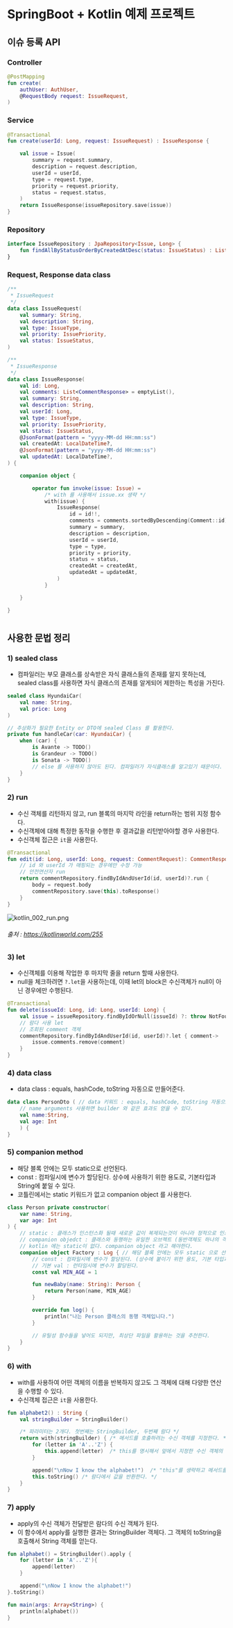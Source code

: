 # SpringBoot + Kotlin 예제 프로젝트

## 이슈 등록 API

### Controller
```kotlin
@PostMapping
fun create(
    authUser: AuthUser,
    @RequestBody request: IssueRequest,
) 
```

### Service
```kotlin
@Transactional
fun create(userId: Long, request: IssueRequest) : IssueResponse {

    val issue = Issue(
        summary = request.summary,
        description = request.description,
        userId = userId,
        type = request.type,
        priority = request.priority,
        status = request.status,
    )
    return IssueResponse(issueRepository.save(issue))
}
```

### Repository
```kotlin
interface IssueRepository : JpaRepository<Issue, Long> {
    fun findAllByStatusOrderByCreatedAtDesc(status: IssueStatus) : List<Issue>?
}
```

### Request, Response data class
```kotlin
/**
 * IssueRequest
 */
data class IssueRequest(
    val summary: String,
    val description: String,
    val type: IssueType,
    val priority: IssuePriority,
    val status: IssueStatus,
)

/**
 * IssueResponse
 */
data class IssueResponse(
    val id: Long,
    val comments: List<CommentResponse> = emptyList(),
    val summary: String,
    val description: String,
    val userId: Long,
    val type: IssueType,
    val priority: IssuePriority,
    val status: IssueStatus,
    @JsonFormat(pattern = "yyyy-MM-dd HH:mm:ss")
    val createdAt: LocalDateTime?,
    @JsonFormat(pattern = "yyyy-MM-dd HH:mm:ss")
    val updatedAt: LocalDateTime?,
) {

    companion object {

        operator fun invoke(issue: Issue) =
            /* with 를 사용해서 issue.xx 생략 */
            with(issue) {
                IssueResponse(
                    id = id!!,
                    comments = comments.sortedByDescending(Comment::id).map(Comment::toResponse),
                    summary = summary,
                    description = description,
                    userId = userId,
                    type = type,
                    priority = priority,
                    status = status,
                    createdAt = createdAt,
                    updatedAt = updatedAt,
                )
            }

    }

}
```

# 

## 사용한 문법 정리

### 1) sealed class
- 컴파일러는 부모 클래스를 상속받은 자식 클래스들의 존재를 알지 못하는데, sealed class를 사용하면 자식 클래스의 존재를 알게되어 제한하는 특성을 가진다.

```kotlin
sealed class HyundaiCar(
    val name: String,
    val price: Long
)

// 추상화가 필요한 Entity or DTO에 sealed Class 를 활용한다.
private fun handleCar(car: HyundaiCar) {
    when (car) {
        is Avante -> TODO()
        is Grandeur -> TODO()
        is Sonata -> TODO()
        // else 를 사용하지 않아도 된다. 컴파일러가 자식클래스를 알고있기 때문이다.
    }
}
```

### 2) run
- 수신 객체를 리턴하지 않고, run 블록의 마지막 라인을 return하는 범위 지정 함수다.
- 수신객체에 대해 특정한 동작을 수행한 후 결과값을 리턴받아야할 경우 사용한다.
- 수신객체 접근은 `it`을 사용한다.

```kotlin
@Transactional
fun edit(id: Long, userId: Long, request: CommentRequest): CommentResponse? {
    // id 와 userId 가 매핑되는 경우에만 수정 가능
    // 안전연산자 run
    return commentRepository.findByIdAndUserId(id, userId)?.run {
        body = request.body
        commentRepository.save(this).toResponse()
    }
}
```

![kotlin_002_run.png](../image/kotlin_002_1.png)
###### 출처 : https://kotlinworld.com/255

### 3) let
- 수신객체를 이용해 작업한 후 마지막 줄을 return 할때 사용한다.
- null을 체크하려면 `?.let`을 사용하는데, 이때 let의 block은 수신객체가 null이 아닌 경우에만 수행된다.

```kotlin
@Transactional
fun delete(issueId: Long, id: Long, userId: Long) {
    val issue = issueRepository.findByIdOrNull(issueId) ?: throw NotFoundException("이슈가 존재하지 않습니다")
    // 람다 사용 let
    // 조회된 comment 객체
    commentRepository.findByIdAndUserId(id, userId)?.let { comment->
        issue.comments.remove(comment)
    }
}
```

### 4) data class
- data class : equals, hashCode, toString 자동으로 만들어준다.

```kotlin
data class PersonDto ( // data 키워드 : equals, hashCode, toString 자동으로 만들어준다.
    // name arguments 사용하면 builder 와 같은 효과도 얻을 수 있다.
    val name:String,
    val age: Int
    ) {
}
```

### 5) companion method
- 해당 블록 안에는 모두 static으로 선언된다.
- const : 컴파일시에 변수가 할당된다. 상수에 사용하기 위한 용도로, 기본타입과 String에 붙일 수 있다.
- 코틀린에서는 static 키워드가 없고 companion object 를 사용한다.

```kotlin
class Person private constructor(
    var name: String,
    var age: Int
) {
    // static : 클래스가 인스턴스화 될때 새로운 값이 복제되는것이 아니라 정적으로 인스턴스끼리의 값을 공유한다.
    // companion objedct : 클래스와 동행하는 유일한 오브젝트 (동반객체도 하나의 객체로 간주된다. 이름을 붙일 수 있고, interface를 구현할수도 있다.)
    // kotlin 에는 static이 없다. companion object 라고 해야한다.
    companion object Factory : Log { // 해당 블록 안에는 모두 static 으로 선언된다.
        // const : 컴파일시에 변수가 할당된다. (상수에 붙이기 위한 용도, 기본 타입과 String에 붙일 수 있음)
        // 기본 val : 런타임시에 변수가 할당된다.
        const val MIN_AGE = 1

        fun newBaby(name: String): Person {
            return Person(name, MIN_AGE)
        }

        override fun log() {
            println("나는 Person 클래스의 동행 객체입니다.")
        }

        // 유틸성 함수들을 넣어도 되지만, 최상단 파일을 활용하는 것을 추천한다.
    }
}
```

### 6) with
- with를 사용하여 어떤 객체의 이름을 반복하지 않고도 그 객체에 대해 다양한 연산을 수행할 수 있다.
- 수신객체 접근은 `it`을 사용한다.

```kotlin
fun alphabet2() : String {
    val stringBuilder = StringBuilder()

    /* 파라미터는 2개다. 첫번째는 StringBuilder, 두번째 람다 */
    return with(stringBuilder) { /* 메서드를 호출하려는 수신 객체를 지정한다. */
        for (letter in 'A'..'Z') {
            this.append(letter)  /* this를 명시해서 앞에서 지정한 수신 객체의 메서드를 호출한다. */
        }

        append("\nNow I know the alphabet!")  /* "this"를 생략하고 메서드를 호출한다. */
        this.toString() /* 람다에서 값을 반환한다. */
    }
}
```

### 7) apply
- apply의 수신 객체가 전달받은 람다의 수신 객체가 된다.
- 이 함수에서 apply를 실행한 결과는 StringBuilder 객체다. 그 객체의 toString을 호출해서 String 객체를 얻는다.

```kotlin
fun alphabet() = StringBuilder().apply {
    for (letter in 'A'..'Z'){
        append(letter)
    }

    append("\nNow I know the alphabet!")
}.toString()

fun main(args: Array<String>) {
    println(alphabet())
}
```